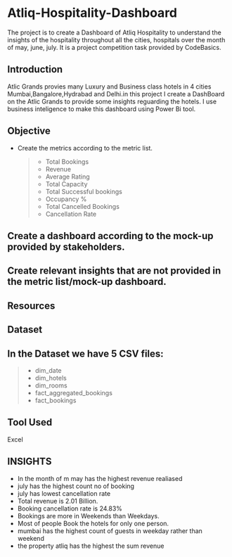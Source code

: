 # Atliq-Hospitality-Dashboard
The project is to create a Dashboard of Atliq Hospitality to understand the insights of the hospitality throughout all the cities, hospitals over the month of may, june, july. It is a project competition task provided by CodeBasics.


 ## Introduction
Atlic Grands provies many Luxury and Business class hotels in 4 cities Mumbai,Bangalore,Hydrabad and Delhi.in this project I create a DashBoard on the Atlic Grands to provide some insights reguarding the hotels. I use business inteligence to make this dashboard using Power Bi tool.



## Objective

* Create the metrics according to the metric list.
  > * Total Bookings
  > * Revenue
  > * Average Rating
  > * Total Capacity
  > * Total Successful bookings
  > * Occupancy %
  > * Total Cancelled Bookings
  > * Cancellation Rate
  
## Create a dashboard according to the mock-up provided by stakeholders.
## Create relevant insights that are not provided in the metric list/mock-up dashboard.

## Resources

## Dataset
## In the Dataset we have 5 CSV files:

> * dim_date
> * dim_hotels
> * dim_rooms
> * fact_aggregated_bookings
> * fact_bookings


## Tool Used
Excel

## INSIGHTS
 * In the month of m may has the highest revenue realiased
* july has the highest count no of booking
* july has lowest cancellation rate
*  Total revenue is 2.01 Billion.
*  Booking cancellation rate is 24.83%
*  Bookings are more in Weekends than Weekdays.
* Most of people Book the hotels for only one person.
* mumbai has the highest count of guests in weekday rather than weekend
* the property atliq has the highest the sum revenue
